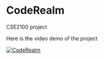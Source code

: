 # CodeRealm
CSE2100 project

Here is the video demo of the project

[![CodeRealm](https://img.youtube.com/vi/KiD0FPw1BQE/0.jpg)](https://www.youtube.com/watch?v=KiD0FPw1BQE)
